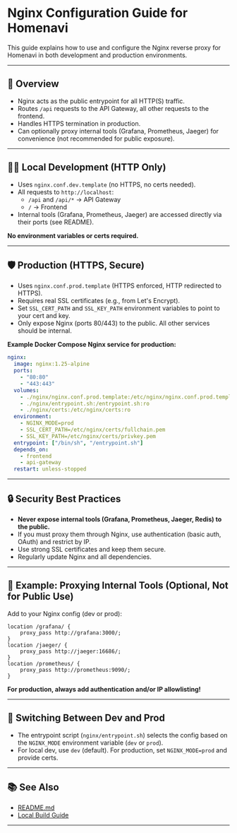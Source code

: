# Nginx Configuration Guide for Homenavi

This guide explains how to use and configure the Nginx reverse proxy for Homenavi in both development and production environments.

---

## 🚀 Overview
- Nginx acts as the public entrypoint for all HTTP(S) traffic.
- Routes `/api` requests to the API Gateway, all other requests to the frontend.
- Handles HTTPS termination in production.
- Can optionally proxy internal tools (Grafana, Prometheus, Jaeger) for convenience (not recommended for public exposure).

---

## 🧑‍💻 Local Development (HTTP Only)
- Uses `nginx.conf.dev.template` (no HTTPS, no certs needed).
- All requests to `http://localhost`:
  - `/api` and `/api/*` → API Gateway
  - `/` → Frontend
- Internal tools (Grafana, Prometheus, Jaeger) are accessed directly via their ports (see README).

**No environment variables or certs required.**

---

## 🛡️ Production (HTTPS, Secure)
- Uses `nginx.conf.prod.template` (HTTPS enforced, HTTP redirected to HTTPS).
- Requires real SSL certificates (e.g., from Let's Encrypt).
- Set `SSL_CERT_PATH` and `SSL_KEY_PATH` environment variables to point to your cert and key.
- Only expose Nginx (ports 80/443) to the public. All other services should be internal.

**Example Docker Compose Nginx service for production:**
```yaml
nginx:
  image: nginx:1.25-alpine
  ports:
    - "80:80"
    - "443:443"
  volumes:
    - ./nginx/nginx.conf.prod.template:/etc/nginx/nginx.conf.prod.template:ro
    - ./nginx/entrypoint.sh:/entrypoint.sh:ro
    - ./nginx/certs:/etc/nginx/certs:ro
  environment:
    - NGINX_MODE=prod
    - SSL_CERT_PATH=/etc/nginx/certs/fullchain.pem
    - SSL_KEY_PATH=/etc/nginx/certs/privkey.pem
  entrypoint: ["/bin/sh", "/entrypoint.sh"]
  depends_on:
    - frontend
    - api-gateway
  restart: unless-stopped
```

---

## 🔒 Security Best Practices
- **Never expose internal tools (Grafana, Prometheus, Jaeger, Redis) to the public.**
- If you must proxy them through Nginx, use authentication (basic auth, OAuth) and restrict by IP.
- Use strong SSL certificates and keep them secure.
- Regularly update Nginx and all dependencies.

---

## 🧩 Example: Proxying Internal Tools (Optional, Not for Public Use)
Add to your Nginx config (dev or prod):
```nginx
location /grafana/ {
    proxy_pass http://grafana:3000/;
}
location /jaeger/ {
    proxy_pass http://jaeger:16686/;
}
location /prometheus/ {
    proxy_pass http://prometheus:9090/;
}
```
**For production, always add authentication and/or IP allowlisting!**

---

## 📝 Switching Between Dev and Prod
- The entrypoint script (`nginx/entrypoint.sh`) selects the config based on the `NGINX_MODE` environment variable (`dev` or `prod`).
- For local dev, use `dev` (default). For production, set `NGINX_MODE=prod` and provide certs.

---

## 📚 See Also
- [README.md](../README.md)
- [Local Build Guide](local_build.md)

---
